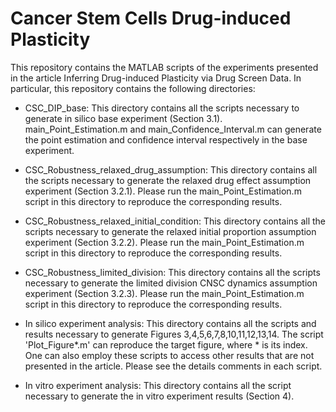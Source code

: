 # Cancer Stem Cells Drug-induced Plasticity

This repository contains the MATLAB scripts of the experiments presented in the article Inferring Drug-induced Plasticity via Drug Screen Data. In particular, this repository contains the following directories:

* CSC_DIP_base: This directory contains all the scripts necessary to generate in silico base experiment (Section 3.1). main_Point_Estimation.m and main_Confidence_Interval.m can generate the point estimation and confidence interval respectively in the base experiment.

* CSC_Robustness_relaxed_drug_assumption: This directory contains all the scripts necessary to generate the relaxed drug effect assumption experiment (Section 3.2.1). Please run the main_Point_Estimation.m script in this directory to reproduce the corresponding results.

* CSC_Robustness_relaxed_initial_condition: This directory contains all the scripts necessary to generate the relaxed initial proportion assumption experiment (Section 3.2.2). Please run the main_Point_Estimation.m script in this directory to reproduce the corresponding results.

* CSC_Robustness_limited_division: This directory contains all the scripts necessary to generate the limited division CNSC dynamics assumption experiment (Section 3.2.3). Please run the main_Point_Estimation.m script in this directory to reproduce the corresponding results.

* In silico experiment analysis: This directory contains all the scripts and results necessary to generate Figures 3,4,5,6,7,8,10,11,12,13,14. The script 'Plot_Figure*.m' can reproduce the target figure, where * is its index. One can also employ these scripts to access other results that are not presented in the article. Please see the details comments in each script.

* In vitro experiment analysis: This directory contains all the script necessary to generate the in vitro experiment results (Section 4). 
 
